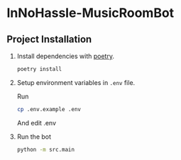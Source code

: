 # InNoHassle-MusicRoomBot

## Project Installation

1. Install dependencies with [poetry](https://python-poetry.org/docs/).
    ```bash
    poetry install
    ```
   
2. Setup environment variables in `.env` file.

    Run
    ```bash
    cp .env.example .env
    ```
   And edit .env


3. Run the bot
    ```bash
    python -m src.main
    ```

